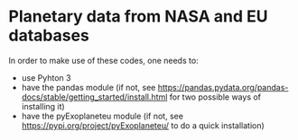 # Planetary data from NASA and EU databases

In order to make use of these codes, one needs to:
- use Pyhton 3
- have the pandas module (if not, see https://pandas.pydata.org/pandas-docs/stable/getting_started/install.html for two possible ways of installing it)
- have the pyExoplaneteu module (if not, see https://pypi.org/project/pyExoplaneteu/ to do a quick installation)

